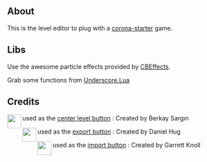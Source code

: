 
## About
This is the level editor to plug with a [corona-starter](https://github.com/chrisdugne/corona-starter) game.

## Libs
Use the awesome particle effects provided by [CBEffects](https://github.com/GymbylCoding/CBEffects).

Grab some functions from [Underscore.Lua](https://github.com/mirven/underscore.lua)

## Credits
<a href="http://thenounproject.com/term/shrink/33953/"><img align="left" height="32" width="32" src="https://d30y9cdsu7xlg0.cloudfront.net/png/33953-200.png"></a>

used as the [center level button](http://thenounproject.com/term/shrink/33953/) : Created by Berkay Sargın

<a href="http://thenounproject.com/term/shrink/20381/"><img align="left" height="32" width="32" src="https://d30y9cdsu7xlg0.cloudfront.net/png/20381-200.png"></a>

used as the [export button](http://thenounproject.com/term/shrink/20381/) : Created by Daniel Hug

<a href="http://thenounproject.com/term/shrink/25665/"><img align="left" height="32" width="32" src="https://d30y9cdsu7xlg0.cloudfront.net/png/25665-200.png"></a>

used as the [import button](http://thenounproject.com/term/shrink/25665/) : Created by Garrett Knoll
